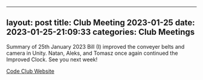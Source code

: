 
---
layout: post
title:  Club Meeting 2023-01-25
date:   2023-01-25-21:09:33
categories: Club Meetings
---
Summary of 25th January 2023
Bill (I) improved the conveyer belts and camera in Unity.
Natan, Aleks, and Tomasz once again continued the Improved Clock.
See you next week!

[Code Club Website](https://lichfield-code-club.github.io/)

